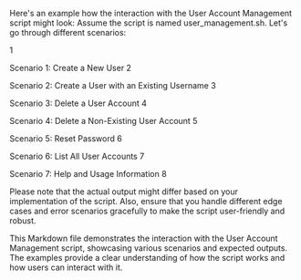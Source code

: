 Here's an example how the interaction with the User Account Management script might look:
Assume the script is named user_management.sh. Let's go through different scenarios:

1

Scenario 1: Create a New User
2

Scenario 2: Create a User with an Existing Username
3

Scenario 3: Delete a User Account
4

Scenario 4: Delete a Non-Existing User Account
5

Scenario 5: Reset Password
6

Scenario 6: List All User Accounts
7

Scenario 7: Help and Usage Information
8

Please note that the actual output might differ based on your implementation of the script. Also, ensure that you handle different edge cases and error scenarios gracefully to make the script user-friendly and robust.

This Markdown file demonstrates the interaction with the User Account Management script, showcasing various scenarios and expected outputs. The examples provide a clear understanding of how the script works and how users can interact with it.